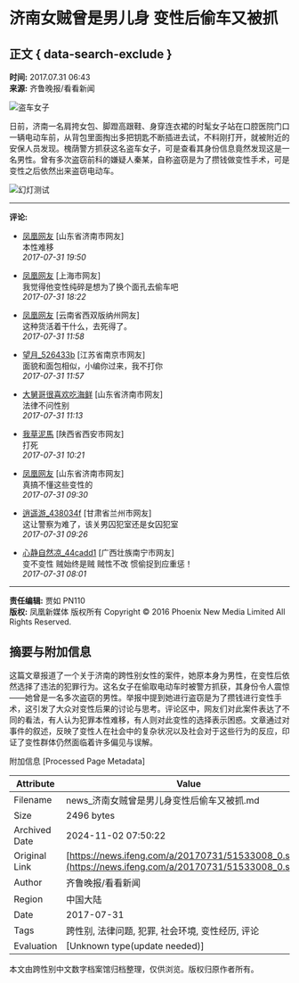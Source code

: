 # 济南女贼曾是男儿身 变性后偷车又被抓

## 正文 { data-search-exclude }


**时间:** 2017.07.31 06:43  
**来源:** 齐鲁晚报/看看新闻

![盗车女子](http://p0.ifengimg.com/a/2017_31/6d3d8b363f96e38_size156_w735_h374.jpg)

日前，济南一名肩挎女包、脚蹬高跟鞋、身穿连衣裙的时髦女子站在口腔医院门口一辆电动车前，从背包里面掏出多把钥匙不断插进去试，不料刚打开，就被附近的安保人员发现。槐荫警方抓获这名盗车女子，可是查看其身份信息竟然发现这是一名男性。曾有多次盗窃前科的嫌疑人秦某，自称盗窃是为了攒钱做变性手术，可是变性之后依然出来盗窃电动车。

![幻灯测试](https://c1.ifengimg.com/mappa1x1/2017/07/27/1x1.gif)

---

**评论:**

- [凤凰网友](https://comment.ifeng.com/viewpersonal.php?uname=凤凰网友&guid=41351541) [山东省济南市网友]  
  本性难移  
  _2017-07-31 19:50_

- [凤凰网友](https://comment.ifeng.com/viewpersonal.php?uname=凤凰网友&guid=82653766) [上海市网友]  
  我觉得他变性纯碎是想为了换个面孔去偷车吧  
  _2017-07-31 18:22_

- [凤凰网友](https://comment.ifeng.com/viewpersonal.php?uname=凤凰网友&guid=64003229) [云南省西双版纳州网友]  
  这种货活着干什么，去死得了。  
  _2017-07-31 11:58_

- [望月_526433b](https://gentie.ifeng.com/myComments?guid=86393659) [江苏省南京市网友]  
  面貌和面包相似，小编你过来，我不打你  
  _2017-07-31 11:57_

- [大舅哥很喜欢吃海鲜](https://gentie.ifeng.com/myComments?guid=82646252) [山东省济南市网友]  
  法律不问性别  
  _2017-07-31 11:13_

- [我草泥馬](https://gentie.ifeng.com/myComments?guid=71386511) [陕西省西安市网友]  
  打死  
  _2017-07-31 10:21_

- [凤凰网友](https://comment.ifeng.com/viewpersonal.php?uname=凤凰网友&guid=82635584) [山东省济南市网友]  
  真搞不懂这些变性的  
  _2017-07-31 09:30_

- [逍遥游_438034f](https://gentie.ifeng.com/myComments?guid=70779727) [甘肃省兰州市网友]  
  这让警察为难了，该关男囚犯室还是女囚犯室  
  _2017-07-31 09:26_

- [心静自然凉_44cadd1](https://gentie.ifeng.com/myComments?guid=72134097) [广西壮族南宁市网友]  
  变不变性 贼始终是贼 贼性不改 惯偷捉到应重惩！  
  _2017-07-31 08:01_

---

**责任编辑:** 贾如 PN110  
**版权:** 凤凰新媒体 版权所有 Copyright © 2016 Phoenix New Media Limited All Rights Reserved.

## 摘要与附加信息

<!-- tcd_abstract -->
这篇文章报道了一个关于济南的跨性别女性的案件，她原本身为男性，在变性后依然选择了违法的犯罪行为。这名女子在偷取电动车时被警方抓获，其身份令人震惊——她曾是一名多次盗窃的男性。举报中提到她进行盗窃是为了攒钱进行变性手术，这引发了大众对变性后果的讨论与思考。评论区中，网友们对此案件表达了不同的看法，有人认为犯罪本性难移，有人则对此变性的选择表示困惑。文章通过对事件的叙述，反映了变性人在社会中的复杂状况以及社会对于这些行为的反应，印证了变性群体仍然面临着许多偏见与误解。
<!-- tcd_abstract_end -->

附加信息 [Processed Page Metadata]

| Attribute       | Value                                  |
|-----------------|----------------------------------------|
| Filename        | news_济南女贼曾是男儿身变性后偷车又被抓.md                             |
| Size            | 2496 bytes                           |
| Archived Date   | 2024-11-02 07:50:22                             |
| Original Link   | [https://news.ifeng.com/a/20170731/51533008_0.shtml](https://news.ifeng.com/a/20170731/51533008_0.shtml)                       |
| Author          | 齐鲁晚报/看看新闻                               |
| Region          | 中国大陆                               |
| Date            | 2017-07-31                                 |
| Tags            | 跨性别, 法律问题, 犯罪, 社会环境, 变性经历, 评论                                 |
| Evaluation            | [Unknown type(update needed)]                                 |
<!-- tcd_table_end -->

本文由跨性别中文数字档案馆归档整理，仅供浏览。版权归原作者所有。
